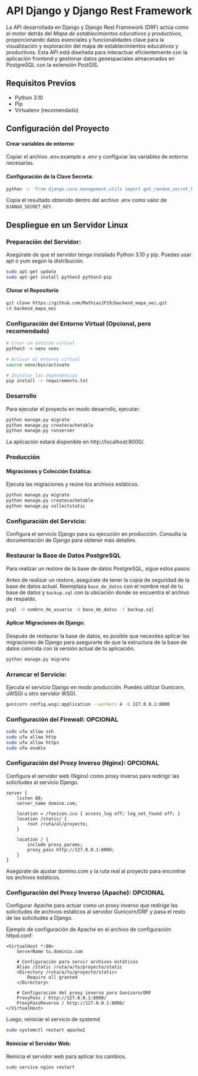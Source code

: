 # API Django y Django Rest Framework

La API desarrollada en Django y Django Rest Framework (DRF) actúa como el motor detrás del *Mapa de establecimientos
educativos y productivos*, proporcionando datos esenciales y funcionalidades clave para la visualización y exploración
del mapa de establecimientos educativos y productivos. Esta API está diseñada para interactuar eficientemente con la
aplicación frontend y gestionar datos geoespaciales almacenados en PostgreSQL con la extensión PostGIS.

## Requisitos Previos

- Python 3.10
- Pip
- Virtualenv (recomendado)

## Configuración del Proyecto

#### Crear variables de entorno:

Copiar el archivo .env.example a .env y configurar las variables de entorno necesarias.

#### Configuración de la Clave Secreta:

```bash
python -c 'from django.core.management.utils import get_random_secret_key; print(get_random_secret_key())'
```
Copia el resultado obtenido dentro del archivo .env como valor de `DJANGO_SECRET_KEY`.


## Despliegue en un Servidor Linux

### Preparación del Servidor:

Asegúrate de que el servidor tenga instalado Python 3.10 y pip. Puedes usar apt o yum según la distribución.

```bash
sudo apt-get update
sudo apt-get install python3 python3-pip
```

#### Clonar el Repositorio

```bash
git clone https://github.com/MathiasJF19/backend_mapa_oei.git
cd backend_mapa_oei
```

### Configuración del Entorno Virtual (Opcional, pero recomendado)

```bash
# Crear un entorno virtual
python3 -m venv venv

# Activar el entorno virtual
source venv/bin/activate

# Instalar las dependencias
pip install -r requirements.txt
```

### Desarrollo
Para ejecutar el proyecto en modo desarrollo, ejecutar:

```bash
python manage.py migrate
python manage.py createcachetable 
python manage.py runserver
```
La aplicación estará disponible en http://localhost:8000/.

### Producción

#### Migraciones y Colección Estática:

Ejecuta las migraciones y reúne los archivos estáticos.

```bash
python manage.py migrate
python manage.py createcachetable 
python manage.py collectstatic
```

### Configuración del Servicio:

Configura el servicio Django para su ejecución en producción. Consulta la documentación de Django para obtener más
detalles.

### Restaurar la Base de Datos PostgreSQL

Para realizar un restore de la base de datos PostgreSQL, sigue estos pasos:

Antes de realizar un restore, asegúrate de tener la copia de seguridad de la base de datos actual.
Reemplaza `base_de_datos` con el nombre real de tu base de datos y `backup.sql` con la ubicación donde se encuentra
el archivo de respaldo.

```bash
psql -U nombre_de_usuario -d base_de_datos -f backup.sql
```

#### Aplicar Migraciones de Django:

Después de restaurar la base de datos, es posible que necesites aplicar las migraciones de Django para asegurarte de que
la estructura de la base de datos coincida con la versión actual de tu aplicación.

```bash
python manage.py migrate
```

### Arrancar el Servicio:

Ejecuta el servicio Django en modo producción. Puedes utilizar Gunicorn, uWSGI u otro servidor WSGI.

```bash
gunicorn config.wsgi:application --workers 4 -b 127.0.0.1:8000
```

### Configuración del Firewall: OPCIONAL

```bash
sudo ufw allow ssh
sudo ufw allow http
sudo ufw allow https
sudo ufw enable
```

### Configuración del Proxy Inverso (Nginx): OPCIONAL

Configura el servidor web (Nginx) como proxy inverso para redirigir las solicitudes al servicio Django.

```nginx
server {
    listen 80;
    server_name domino.com;

    location = /favicon.ico { access_log off; log_not_found off; }
    location /static/ {
        root /ruta/al/proyecto;
    }

    location / {
        include proxy_params;
        proxy_pass http://127.0.0.1:8000;
    }
}
```

Asegúrate de ajustar domino.com y la ruta real al proyecto para encontrar los archivos estáticos.


### Configuración del Proxy Inverso (Apache): OPCIONAL

Configurar Apache para actuar como un proxy inverso que redirige las solicitudes de archivos estáticos al servidor Gunicorn/DRF y pasa el resto de las solicitudes a Django.

Ejemplo de configuración de Apache en el archivo de configuración httpd.conf:

```
<VirtualHost *:80>
    ServerName tu.dominio.com

    # Configuración para servir archivos estáticos
    Alias /static /ruta/a/tu/proyecto/static
    <Directory /ruta/a/tu/proyecto/static>
        Require all granted
    </Directory>

    # Configuración del proxy inverso para Gunicorn/DRF
    ProxyPass / http://127.0.0.1:8000/
    ProxyPassReverse / http://127.0.0.1:8000/
</VirtualHost>
```

Luego, reiniciar el servicio de systemd
```bash
sudo systemctl restart apache2
```


#### Reiniciar el Servidor Web:

Reinicia el servidor web para aplicar los cambios.

```bash
sudo service nginx restart
```
